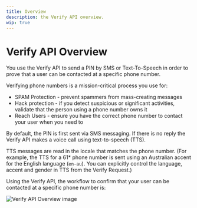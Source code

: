 ```yaml
---
title: Overview
description: the Verify API overview.
wip: true
---
```


# Verify API Overview

You use the Verify API to send a PIN by SMS or Text-To-Speech in order to prove that a user can be contacted at a specific phone number.

Verifying phone numbers is a mission-critical process you use for:

* SPAM Protection - prevent spammers from mass-creating messages
* Hack protection - if you detect suspicious or significant activities, validate that the person using a phone number owns it
* Reach Users - ensure you have the correct phone number to contact your user when you need to

By default, the PIN is first sent via SMS messaging. If there is no reply the Verify API makes a voice call using text-to-speech (TTS).

TTS messages are read in the locale that matches the phone number. (For example, the TTS for a 61* phone number is sent using an Australian accent for the English language (`en-au`). You can explicitly control the language, accent and gender in TTS from the Verify Request.)

Using the Verify API, the workflow to confirm that your user can be contacted at a specific phone number is:

![Verify API Overview image](https://docs.nexmo.com/assets/images/workflow_verify_api.svg)
